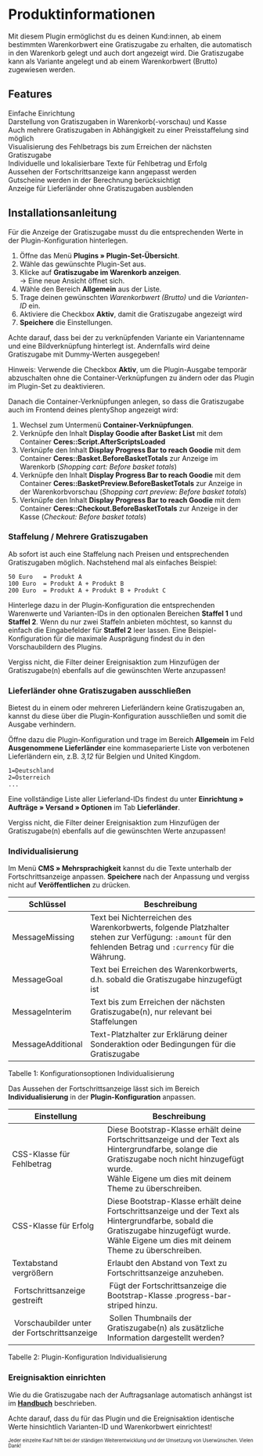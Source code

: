 # Produktinformationen

Mit diesem Plugin ermöglichst du es deinen Kund:innen, ab einem bestimmten Warenkorbwert eine Gratiszugabe zu erhalten, die automatisch in den Warenkorb gelegt und auch dort angezeigt wird. Die Gratiszugabe kann als Variante angelegt und ab einem Warenkorbwert (Brutto) zugewiesen werden.

## Features

<i aria-hidden="true" class="fa fa-fw fa-check-square text-success"></i> Einfache Einrichtung<br>
<i aria-hidden="true" class="fa fa-fw fa-check-square text-success"></i> Darstellung von Gratiszugaben in Warenkorb(-vorschau) und Kasse<br>
<i aria-hidden="true" class="fa fa-fw fa-check-square text-success"></i> Auch mehrere Gratiszugaben in Abhängigkeit zu einer Preisstaffelung sind möglich<br>
<i aria-hidden="true" class="fa fa-fw fa-check-square text-success"></i> Visualisierung des Fehlbetrags bis zum Erreichen der nächsten Gratiszugabe<br>
<i aria-hidden="true" class="fa fa-fw fa-check-square text-success"></i> Individuelle und lokalisierbare Texte für Fehlbetrag und Erfolg<br>
<i aria-hidden="true" class="fa fa-fw fa-check-square text-success"></i> Aussehen der Fortschrittsanzeige kann angepasst werden<br> 
<i aria-hidden="true" class="fa fa-fw fa-check-square text-success"></i> Gutscheine werden in der Berechnung berücksichtigt<br>
<i aria-hidden="true" class="fa fa-fw fa-check-square text-success"></i> Anzeige für Lieferländer ohne Gratiszugaben ausblenden

## Installationsanleitung

Für die Anzeige der Gratiszugabe musst du die entsprechenden Werte in der Plugin-Konfiguration hinterlegen.

1. Öffne das Menü **Plugins » Plugin-Set-Übersicht**.
2. Wähle das gewünschte Plugin-Set aus.
3. Klicke auf **Gratiszugabe im Warenkorb anzeigen**.<br>→ Eine neue Ansicht öffnet sich.
4. Wähle den Bereich **Allgemein** aus der Liste.
5. Trage deinen gewünschten _Warenkorbwert (Brutto)_ und die _Varianten-ID_ ein.
6. Aktiviere die Checkbox **Aktiv**, damit die Gratiszugabe angezeigt wird
7. **Speichere** die Einstellungen.

<div class="alert alert-info" role="alert">
    Achte darauf, dass bei der zu verknüpfenden Variante ein Variantenname und eine Bildverknüpfung hinterlegt ist.
    Andernfalls wird deine Gratiszugabe mit Dummy-Werten ausgegeben!
</div>

Hinweis: Verwende die Checkbox **Aktiv**, um die Plugin-Ausgabe temporär abzuschalten ohne die Container-Verknüpfungen zu ändern oder das Plugin im Plugin-Set zu deaktivieren.

Danach die Container-Verknüpfungen anlegen, so dass die Gratiszugabe auch im Frontend deines plentyShop angezeigt wird:

1. Wechsel zum Untermenü **Container-Verknüpfungen**.
2. Verknüpfe den Inhalt **Display Goodie after Basket List** mit dem Container **Ceres::Script.AfterScriptsLoaded**
3. Verknüpfe den Inhalt **Display Progress Bar to reach Goodie** mit dem Container **Ceres::Basket.BeforeBasketTotals** zur Anzeige im Warenkorb (_Shopping cart: Before basket totals_)
4. Verknüpfe den Inhalt **Display Progress Bar to reach Goodie** mit dem Container **Ceres::BasketPreview.BeforeBasketTotals** zur Anzeige in der Warenkorbvorschau (_Shopping cart preview: Before basket totals_)
5. Verknüpfe den Inhalt **Display Progress Bar to reach Goodie** mit dem Container **Ceres::Checkout.BeforeBasketTotals** zur Anzeige in der Kasse (_Checkout: Before basket totals_)

### Staffelung / Mehrere Gratiszugaben

Ab sofort ist auch eine Staffelung nach Preisen und entsprechenden Gratiszugaben möglich. Nachstehend mal als einfaches Beispiel:
 
    50 Euro   = Produkt A
    100 Euro  = Produkt A + Produkt B
    200 Euro  = Produkt A + Produkt B + Produkt C

Hinterlege dazu in der Plugin-Konfiguration die entsprechenden Warenwerte und Varianten-IDs in den optionalen Bereichen **Staffel 1** und **Staffel 2**. Wenn du nur zwei Staffeln anbieten möchtest, so kannst du einfach die Eingabefelder für **Staffel 2** leer lassen. Eine Beispiel-Konfiguration für die maximale Ausprägung findest du in den Vorschaubildern des Plugins.

<div class="alert alert-info" role="alert">
    Vergiss nicht, die Filter deiner Ereignisaktion zum Hinzufügen der Gratiszugabe(n) ebenfalls auf die gewünschten Werte anzupassen!
</div>

### Lieferländer ohne Gratiszugaben ausschließen

Bietest du in einem oder mehreren Lieferländern keine Gratiszugaben an, kannst du diese über die Plugin-Konfiguration ausschließen und somit die Ausgabe verhindern.

Öffne dazu die Plugin-Konfiguration und trage im Bereich **Allgemein** im Feld **Ausgenommene Lieferländer** eine kommaseparierte Liste von verbotenen Lieferländern ein, z.B. _3,12_ für Belgien und United Kingdom.

    1=Deutschland
    2=Österreich
    ...
    
Eine vollständige Liste aller Lieferland-IDs findest du unter **Einrichtung » Aufträge » Versand » Optionen** im Tab **Lieferländer**.

<div class="alert alert-info" role="alert">
    Vergiss nicht, die Filter deiner Ereignisaktion zum Hinzufügen der Gratiszugabe(n) ebenfalls auf die gewünschten Werte anzupassen!
</div>

### Individualisierung

Im Menü **CMS » Mehrsprachigkeit** kannst du die Texte unterhalb der Fortschrittsanzeige anpassen. **Speichere** nach der Anpassung und vergiss nicht auf **Veröffentlichen** zu drücken.

| Schlüssel                          | Beschreibung  |
|------------------------------------|---------------|
| MessageMissing | Text bei Nichterreichen des Warenkorbwerts, folgende Platzhalter stehen zur Verfügung: `:amount` für den fehlenden Betrag und `:currency` für die Währung. |
| MessageGoal | Text bei Erreichen des Warenkorbwerts, d.h. sobald die Gratiszugabe hinzugefügt ist |
| MessageInterim | Text bis zum Erreichen der nächsten Gratiszugabe(n), nur relevant bei Staffelungen |
| MessageAdditional | Text-Platzhalter zur Erklärung deiner Sonderaktion oder Bedingungen für die Gratiszugabe |

Tabelle 1: Konfigurationsoptionen Individualisierung

Das Aussehen der Fortschrittsanzeige lässt sich im Bereich **Individualisierung** in der **Plugin-Konfiguration** anpassen.

| Einstellung                        | Beschreibung  |
|------------------------------------|---------------|
| CSS-Klasse für Fehlbetrag | Diese Bootstrap-Klasse erhält deine Fortschrittsanzeige und der Text als Hintergrundfarbe, solange die Gratiszugabe noch nicht hinzugefügt wurde.<br>Wähle Eigene um dies mit deinem Theme zu überschreiben. |
| CSS-Klasse für Erfolg | Diese Bootstrap-Klasse erhält deine Fortschrittsanzeige und der Text als Hintergrundfarbe, sobald die Gratiszugabe hinzugefügt wurde.<br>Wähle Eigene um dies mit deinem Theme zu überschreiben. |
| Textabstand vergrößern | Erlaubt den Abstand von Text zu Fortschrittsanzeige anzuheben. |
| Fortschrittsanzeige gestreift | Fügt der Fortschrittsanzeige die Bootstrap-Klasse .progress-bar-striped hinzu. |
| Vorschaubilder unter der Fortschrittsanzeige | Sollen Thumbnails der Gratiszugabe(n) als zusätzliche Information dargestellt werden? |

Tabelle 2: Plugin-Konfiguration Individualisierung

### Ereignisaktion einrichten

Wie du die Gratiszugabe nach der Auftragsanlage automatisch anhängst ist im **[Handbuch](https://knowledge.plentymarkets.com/de-de/manual/main/artikel/gratiszugaben.html)** beschrieben.

<div class="alert alert-warning" role="alert">
    Achte darauf, dass du für das Plugin und die Ereignisaktion identische Werte hinsichtlich Varianten-ID und Warenkorbwert einrichtest!
</div>


<sub><sup>Jeder einzelne Kauf hilft bei der ständigen Weiterentwicklung und der Umsetzung von Userwünschen. Vielen Dank!</sup></sub>
